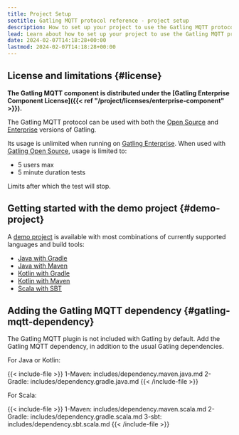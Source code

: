 ```yaml
---
title: Project Setup
seotitle: Gatling MQTT protocol reference - project setup
description: How to set up your project to use the Gatling MQTT protocol.
lead: Learn about how to set up your project to use the Gatling MQTT protocol.
date: 2024-02-07T14:18:28+00:00
lastmod: 2024-02-07T14:18:28+00:00
---
```


## License and limitations {#license}

**The Gatling MQTT component is distributed under the
[Gatling Enterprise Component License]({{< ref "/project/licenses/enterprise-component" >}}).**

The Gatling MQTT protocol can be used with both the [Open Source](https://gatling.io/products) and
[Enterprise](https://gatling.io/products) versions of Gatling.

Its usage is unlimited when running on [Gatling Enterprise](https://gatling.io/products). When used with
[Gatling Open Source](https://gatling.io/products), usage is limited to:

- 5 users max
- 5 minute duration tests

Limits after which the test will stop.

## Getting started with the demo project {#demo-project}

A [demo project](https://github.com/gatling/gatling-mqtt-demo) is available with most combinations of currently
supported languages and build tools:

- [Java with Gradle](https://github.com/gatling/gatling-mqtt-demo/tree/main/java/gradle)
- [Java with Maven](https://github.com/gatling/gatling-mqtt-demo/tree/main/java/maven)
- [Kotlin with Gradle](https://github.com/gatling/gatling-mqtt-demo/tree/main/kotlin/gradle)
- [Kotlin with Maven](https://github.com/gatling/gatling-mqtt-demo/tree/main/kotlin/maven)
- [Scala with SBT](https://github.com/gatling/gatling-mqtt-demo/tree/main/scala/sbt)

## Adding the Gatling MQTT dependency {#gatling-mqtt-dependency}

The Gatling MQTT plugin is not included with Gatling by default. Add the Gatling MQTT dependency, in addition to the
usual Gatling dependencies.

For Java or Kotlin:

{{< include-file >}}
1-Maven: includes/dependency.maven.java.md
2-Gradle: includes/dependency.gradle.java.md
{{< /include-file >}}

For Scala:

{{< include-file >}}
1-Maven: includes/dependency.maven.scala.md
2-Gradle: includes/dependency.gradle.scala.md
3-sbt: includes/dependency.sbt.scala.md
{{< /include-file >}}
